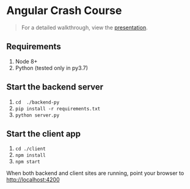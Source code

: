 # Angular Crash Course

> For a detailed walkthrough, view the [presentation](./docs/guide.pdf).

## Requirements

1. Node 8+
2. Python (tested only in py3.7)

## Start the backend server

1. `cd  ./backend-py`
2. `pip install -r requirements.txt`
3. `python server.py`

## Start the client app

1. `cd ./client`
2. `npm install`
3. `npm start`

When both backend and client sites are running, point your browser to [http://localhost:4200](http://localhost:4200)